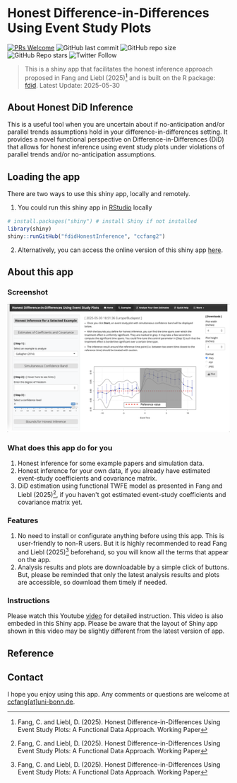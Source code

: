 # Honest Difference-in-Differences Using Event Study Plots

[![PRs Welcome](https://img.shields.io/badge/PRs-welcome-brightgreen.svg?style=flat-square)](https://makeapullrequest.com)
![GitHub last commit](https://img.shields.io/github/last-commit/ccfang2/fdidHonestInference?logo=GitHub)
![GitHub repo size](https://img.shields.io/github/repo-size/ccfang2/fdidHonestInference)
![GitHub Repo stars](https://img.shields.io/github/stars/ccfang2/fdidHonestInference?style=social)
![Twitter Follow](https://img.shields.io/twitter/follow/ccfang819?logo=Twitter&style=social)

> This is a shiny app that facilitates the honest inference approach proposed in Fang and Liebl (2025)[^1] and is built on the R package: [fdid](https://github.com/ccfang2/fdid). Latest Update: 2025-05-30

## About Honest DiD Inference

This is a useful tool when you are uncertain about if no-anticipation and/or parallel trends assumptions hold in your difference-in-differences setting. It provides a novel functional perspective on Difference-in-Differences (DiD) that allows for honest inference using event study plots under violations of parallel trends and/or no-anticipation assumptions.

## Loading the app

There are two ways to use this shiny app, locally and remotely.

1. You could run this shiny app in [RStudio](https://posit.co) locally

```r
# install.packages("shiny") # install Shiny if not installed
library(shiny)
shiny::runGitHub("fdidHonestInference", "ccfang2")
```

2. Alternatively, you can access the online version of this shiny app [here](https://ccfang2.shinyapps.io/fdidHonestInference/). 

## About this app

### Screenshot
![Screenshot](www/Screenshot.png)

### What does this app do for you
1. Honest inference for some example papers and simulation data.
2. Honest inference for your own data, if you already have estimated event-study coefficients and covariance matrix.
3. DiD estimation using functional TWFE model as presented in Fang and Liebl (2025)[^1], if you haven't got estimated event-study coefficients and covariance matrix yet.

### Features
1. No need to install or configurate anything before using this app. This is user-friendly to non-R users. But it is highly recommended to read Fang and Liebl (2025)[^1] beforehand, so you will know all the terms that appear on the app.
2. Analysis results and plots are downloadable by a simple click of buttons. But, please be reminded that only the latest analysis results and plots are accessible, so download them timely if needed.

### Instructions
Please watch this Youtube [video](https://www.youtube.com/watch?v=tUGmDLJE9qA) for detailed instruction. This video is also embeded in this Shiny app. Please be aware that the layout of Shiny app shown in this video may be slightly different from the latest version of app.

## Reference
[^1]: Fang, C. and Liebl, D. (2025). Honest Difference-in-Differences Using Event Study Plots: A Functional Data Approach. Working Paper

## Contact
I hope you enjoy using this app. Any comments or questions are welcome at [ccfang[at]uni-bonn.de](mailto:ccfang@uni-bonn.de).
